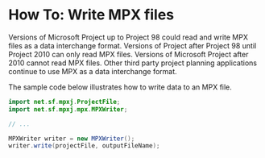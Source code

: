 # How To: Write MPX files

Versions of Microsoft Project up to Project 98 could read and write MPX files as
a data interchange format. Versions of Project after Project 98 until Project
2010 can only read MPX files. Versions of Microsoft Project after 2010 cannot
read MPX files. Other third party project planning applications continue to use
MPX as a data interchange format.

The sample code below illustrates how to write data to an MPX file.

```java
import net.sf.mpxj.ProjectFile;
import net.sf.mpxj.mpx.MPXWriter;

// ...

MPXWriter writer = new MPXWriter();
writer.write(projectFile, outputFileName);
```
